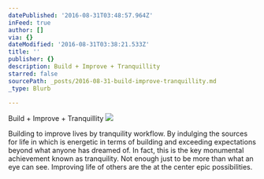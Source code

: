 ```yaml
---
datePublished: '2016-08-31T03:48:57.964Z'
inFeed: true
author: []
via: {}
dateModified: '2016-08-31T03:38:21.533Z'
title: ''
publisher: {}
description: Build + Improve + Tranquillity
starred: false
sourcePath: _posts/2016-08-31-build-improve-tranquillity.md
_type: Blurb

---
```

Build + Improve + Tranquillity
![](https://imgflo.herokuapp.com/graph/2b2431f8e7ba7b0/5ce8f3ebceb2d654838967b3b3368c9a/croprotate.jpg?cropheight=152&cropwidth=275&degrees=0&input=https%3A%2F%2Fthe-grid-user-content.s3-us-west-2.amazonaws.com%2F6286ae91-56c2-40c1-89ab-da46a4176df5.jpg&x=0&y=16)

Building to improve lives by tranquility workflow. By indulging the sources for life in which is energetic in terms of building and exceeding expectations beyond what anyone has dreamed of. In fact, this is the key monumental achievement known as tranquility. Not enough just to be more than what an eye can see. Improving life of others are the at the center epic possibilities.